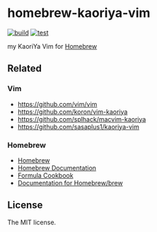 # homebrew-kaoriya-vim

[![build](https://github.com/sasaplus1/homebrew-kaoriya-vim/workflows/build/badge.svg)](https://github.com/sasaplus1/homebrew-kaoriya-vim/actions?query=workflow%3Abuild)
[![test](https://github.com/sasaplus1/homebrew-kaoriya-vim/workflows/test/badge.svg)](https://github.com/sasaplus1/homebrew-kaoriya-vim/actions?query=workflow%3Atest)

my KaoriYa Vim for [Homebrew](https://brew.sh/)

## Related

### Vim

- https://github.com/vim/vim
- https://github.com/koron/vim-kaoriya
- https://github.com/splhack/macvim-kaoriya
- https://github.com/sasaplus1/kaoriya-vim

### Homebrew

- [Homebrew](https://brew.sh/)
- [Homebrew Documentation](https://docs.brew.sh/)
- [Formula Cookbook](https://github.com/Homebrew/brew/blob/master/docs/Formula-Cookbook.md)
- [Documentation for Homebrew/brew](https://www.rubydoc.info/github/Homebrew/brew/index)

## License

The MIT license.
